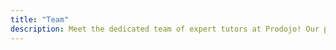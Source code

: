 ```yaml
---
title: "Team"
description: Meet the dedicated team of expert tutors at Prodojo! Our passionate instructors bring years of experience in software development, offering personalized guidance and industry insights. Discover how our team empowers students in Kochi, Kerala, to excel in coding and tech skills.
---
```

